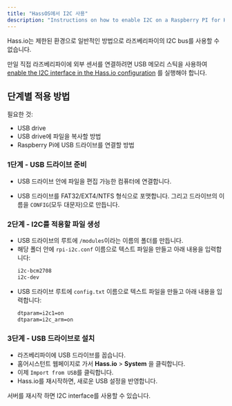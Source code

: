 ```yaml
---
title: "HassOS에서 I2C 사용"
description: "Instructions on how to enable I2C on a Raspberry PI for Hass.io."
---
```


Hass.io는 제한된 환경으로 일반적인 방법으로 라즈베리파이의 I2C bus를 사용할 수 없습니다.

만일 직접 라즈베리파이에 외부 센서를 연결하려면 USB 메모리 스틱을 사용하여 [enable the I2C interface in the Hass.io configuration](https://github.com/home-assistant/hassos/blob/dev/Documentation/boards/raspberrypi.md#i2c) 를 실행해야 합니다.

## 단계별 적용 방법

필요한 것:

- USB drive
- USB drive에 파일을 복사할 방법
- Raspberry Pi에 USB 드라이브를 연결할 방법

### 1단계 - USB 드라이브 준비

- USB 드라이브 안에 파일을 편집 가능한 컴퓨터에 연결합니다.

- USB 드라이브를 FAT32/EXT4/NTFS 형식으로 포맷합니다. 그리고 드라이브의 이름을 `CONFIG`(모두 대문자)으로 만듭니다.

### 2단계 - I2C를 적용할 파일 생성

- USB 드라이브의 루트에 `/modules`이라는 이름의 폴더를 만듭니다.
- 해당 폴더 안에 `rpi-i2c.conf` 이름으로 텍스트 파일을 만들고 아래 내용을 입력합니다:
  ```txt
  i2c-bcm2708
  i2c-dev
  ```
- USB 드라이브 루트에 `config.txt` 이름으로 텍스트 파일을 만들고 아래 내용을 입력합니다:
  ```txt
  dtparam=i2c1=on
  dtparam=i2c_arm=on
  ```

### 3단계 - USB 드라이브로 설치

- 라즈베리파이에 USB 드라이브를 꼽습니다.
- 홈어시스턴트 웹페이지로 가서 **Hass.io** > **System** 을 클릭합니다.
- 이제 `Import from USB`를 클릭합니다.
- Hass.io를 재시작하면, 새로운 USB 설정을 반영합니다.

서버를 재시작 하면 I2C interface를 사용할 수 있습니다.
